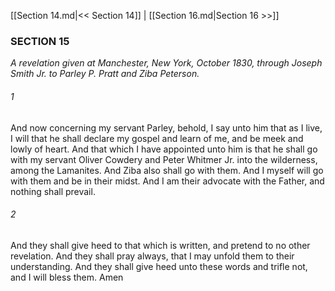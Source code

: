 [[Section 14.md|<< Section 14]]  |  [[Section 16.md|Section 16 >>]]

### SECTION 15

*A revelation given at Manchester, New York, October 1830, through Joseph Smith Jr. to Parley P. Pratt and Ziba Peterson.*

###### 1
And now concerning my servant Parley, behold, I say unto him that as I live, I will that he shall declare my gospel and learn of me, and be meek and lowly of heart. And that which I have appointed unto him is that he shall go with my servant Oliver Cowdery and Peter Whitmer Jr. into the wilderness, among the Lamanites. And Ziba also shall go with them. And I myself will go with them and be in their midst. And I am their advocate with the Father, and nothing shall prevail.

###### 2
And they shall give heed to that which is written, and pretend to no other revelation. And they shall pray always, that I may unfold them to their understanding. And they shall give heed unto these words and trifle not, and I will bless them. Amen